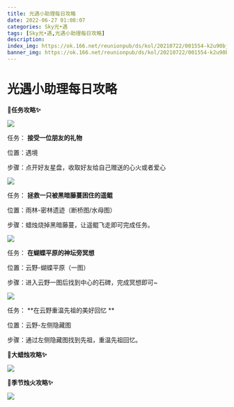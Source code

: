 ```yaml
---
title: 光遇小助理每日攻略
date: 2022-06-27 01:08:07
categories: Sky光•遇
tags: [Sky光•遇,光遇小助理每日攻略]
description: 
index_img: https://ok.166.net/reunionpub/ds/kol/20210722/001554-k2u90bj7ay.png?imageView&thumbnail=600x0&type=jpg
banner_img: https://ok.166.net/reunionpub/ds/kol/20210722/001554-k2u90bj7ay.png?imageView&thumbnail=600x0&type=jpg
---
```

# 光遇小助理每日攻略
**🎉任务攻略✨**

![](https://ok.166.net/reunionpub/ds/kol/20220627/001159-s9ljamdnyk.png)

任务： **接受一位朋友的礼物**

位置：遇境

步骤：点开好友星盘，收取好友给自己赠送的心火或者爱心

![](https://ok.166.net/reunionpub/ds/kol/20220627/001221-r942dhebfk.png)

任务： **拯救一只被黑暗藤蔓困住的遥鲲**

位置：雨林-密林遗迹（断桥图/水母图）

步骤：蜡烛烧掉黑暗藤蔓，让遥鲲飞走即可完成任务。

![](https://ok.166.net/reunionpub/ds/kol/20220627/001254-bzfsegyw1h.png)

任务： **在蝴蝶平原的神坛旁冥想**

位置：云野-蝴蝶平原（一图）

步骤：进入云野一图后找到中心的石碑，完成冥想即可~

![](https://ok.166.net/reunionpub/ds/kol/20220627/001624-chbu0qtjf3.png)

任务： **在云野重温先祖的美好回忆  **

位置：云野-左侧隐藏图

步骤：通过左侧隐藏图找到先祖，重温先祖回忆。

 **🎉大蜡烛攻略✨**

![](https://ok.166.net/reunionpub/ds/kol/20220627/001340-ne10ui2yhv.png)

  

 **🎉季节烛火攻略✨**

![](https://ok.166.net/reunionpub/ds/kol/20220627/001428-fg7km5vdcs.png)

  

